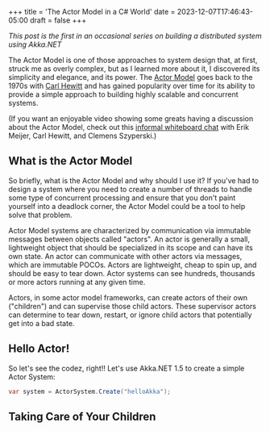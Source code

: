 +++
title = 'The Actor Model in a C# World'
date = 2023-12-07T17:46:43-05:00
draft = false
+++

*This post is the first in an occasional series on building a distributed system using Akka.NET*

The Actor Model is one of those approaches to system design that, at first, struck me as overly complex, but as I learned more about it, I discovered its simplicity and elegance, and its power. The [Actor Model](https://en.wikipedia.org/wiki/History_of_the_Actor_model) goes back to the 1970s with [Carl Hewitt](https://en.wikipedia.org/wiki/Carl_Hewitt) and has gained popularity over time for its ability to provide a simple approach to building highly scalable and concurrent systems.

(If you want an enjoyable video showing some greats having a discussion about the Actor Model, check out this [informal whiteboard chat](https://youtu.be/1zVdhDx7Tbs?si=bK2tx_0XIKC-10ak) with Erik Meijer, Carl Hewitt, and Clemens Szyperski.)

## What is the Actor Model
So briefly, what is the Actor Model and why should I use it? If you've had to design a system where you need to create a number of threads to handle some type of concurrent processing and ensure that you don't paint yourself into a deadlock corner, the Actor Model could be a tool to help solve that problem.

Actor Model systems are characterized by communication via immutable messages between objects called "actors". An actor is generally a small, lightweight object that should be specialized in its scope and can have its own state. An actor can communicate with other actors via messages, which are immutable POCOs. Actors are lightweight, cheap to spin up, and should be easy to tear down. Actor systems can see hundreds, thousands or more actors running at any given time.

Actors, in some actor model frameworks, can create actors of their own ("children") and can supervise those child actors. These supervisor actors can determine to tear down, restart, or ignore child actors that potentially get into a bad state.

## Hello Actor!

So let's see the codez, right!! Let's use Akka.NET 1.5 to create a simple Actor System:

``` csharp
var system = ActorSystem.Create("helloAkka");
```



## Taking Care of Your Children
